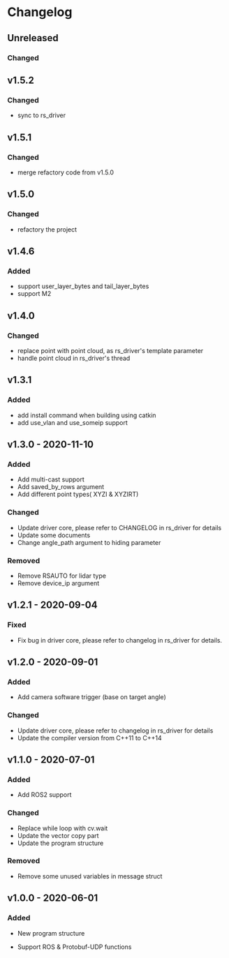# Changelog

## Unreleased

### Changed

## v1.5.2

### Changed
- sync to rs_driver

## v1.5.1

### Changed
- merge refactory code from v1.5.0

## v1.5.0

### Changed
- refactory the project

## v1.4.6

### Added
- support user_layer_bytes and tail_layer_bytes
- support M2

## v1.4.0

### Changed
- replace point with point cloud, as rs_driver's template parameter
- handle point cloud in rs_driver's thread

## v1.3.1

### Added
- add install command when building using catkin
- add use_vlan and use_someip support


## v1.3.0 - 2020-11-10

### Added

- Add multi-cast support
- Add saved_by_rows argument
- Add different point types( XYZI & XYZIRT)

### Changed

- Update driver core, please refer to CHANGELOG in rs_driver for details
- Update some documents
- Change angle_path argument to hiding parameter

### Removed

- Remove RSAUTO for lidar type
- Remove device_ip argument



## v1.2.1 - 2020-09-04

### Fixed

- Fix bug in driver core, please refer to changelog in rs_driver for details.


## v1.2.0 - 2020-09-01

### Added
- Add camera software trigger (base on target angle)

### Changed
- Update driver core, please refer to changelog in rs_driver for details
- Update the compiler version from C++11 to C++14


## v1.1.0 - 2020-07-01

### Added

- Add ROS2 support

### Changed
- Replace while loop with cv.wait
- Update the vector copy part 
- Update the program structure

### Removed
- Remove some unused variables in message struct

## v1.0.0 - 2020-06-01

### Added

- New program structure

- Support ROS & Protobuf-UDP functions

  
